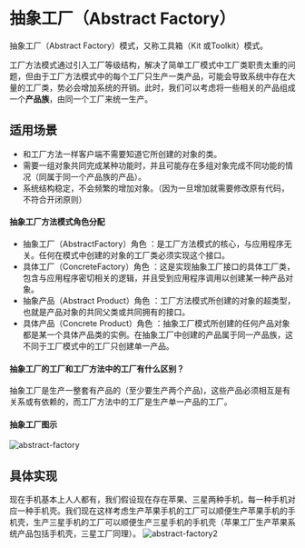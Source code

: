 # 抽象工厂（Abstract Factory）
抽象工厂（Abstract Factory）模式，又称工具箱（Kit 或Toolkit）模式。

工厂方法模式通过引入工厂等级结构，解决了简单工厂模式中工厂类职责太重的问题，但由于工厂方法模式中的每个工厂只生产一类产品，可能会导致系统中存在大量的工厂类，势必会增加系统的开销。此时，我们可以考虑将一些相关的产品组成一个**产品族**，由同一个工厂来统一生产。

## 适用场景
* 和工厂方法一样客户端不需要知道它所创建的对象的类。
* 需要一组对象共同完成某种功能时，并且可能存在多组对象完成不同功能的情况（同属于同一个产品族的产品）。
* 系统结构稳定，不会频繁的增加对象。（因为一旦增加就需要修改原有代码，不符合开闭原则）

#### 抽象工厂方法模式角色分配
* 抽象工厂（AbstractFactory）角色 ：是工厂方法模式的核心，与应用程序无关。任何在模式中创建的对象的工厂类必须实现这个接口。
* 具体工厂（ConcreteFactory）角色 ：这是实现抽象工厂接口的具体工厂类，包含与应用程序密切相关的逻辑，并且受到应用程序调用以创建某一种产品对象。
* 抽象产品（Abstract Product）角色 ：工厂方法模式所创建的对象的超类型，也就是产品对象的共同父类或共同拥有的接口。
* 具体产品（Concrete Product）角色 ：抽象工厂模式所创建的任何产品对象都是某一个具体产品类的实例。在抽象工厂中创建的产品属于同一产品族，这不同于工厂模式中的工厂只创建单一产品。

#### 抽象工厂的工厂和工厂方法中的工厂有什么区别？
抽象工厂是生产一整套有产品的（至少要生产两个产品)，这些产品必须相互是有关系或有依赖的，而工厂方法中的工厂是生产单一产品的工厂。
#### 抽象工厂图示
![abstract-factory](https://github.com/caozongpeng/javaDesignPatterns/blob/master/images/abstract-factory.jpg)
## 具体实现
现在手机基本上人人都有，我们假设现在存在苹果、三星两种手机，每一种手机对应一种手机壳。我们现在这样考虑生产苹果手机的工厂可以顺便生产苹果手机的手机壳，生产三星手机的工厂可以顺便生产三星手机的手机壳（苹果工厂生产苹果系统产品包括手机壳，三星工厂同理）。
![abstract-factory2](https://github.com/caozongpeng/javaDesignPatterns/blob/master/images/abstract-factory2.jpg)













